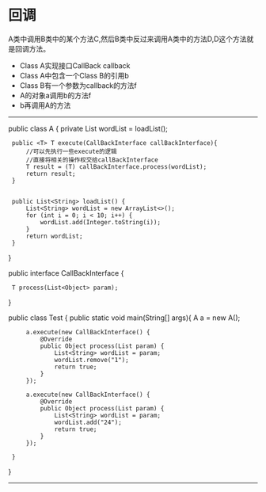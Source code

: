 # 回调
 A类中调用B类中的某个方法C,然后B类中反过来调用A类中的方法D,D这个方法就是回调方法。
- Class A实现接口CallBack callback
- Class A中包含一个Class B的引用b
- Class B有一个参数为callback的方法f
- A的对象a调用b的方法f
- b再调用A的方法

- - - 
 public class A {
     private List<String> wordList = loadList();

     public <T> T execute(CallBackInterface callBackInterface){
         //可以先执行一些execute的逻辑
         //直接将相关的操作权交给callBackInterface
         T result = (T) callBackInterface.process(wordList);
         return result;
     }


     public List<String> loadList() {
         List<String> wordList = new ArrayList<>();
         for (int i = 0; i < 10; i++) {
             wordList.add(Integer.toString(i));
         }
         return wordList;
     }

 }


 public interface CallBackInterface <T>{

     T process(List<Object> param);
 }

 public class Test {
     public static void main(String[] args){
         A a = new A();

         a.execute(new CallBackInterface() {
             @Override
             public Object process(List param) {
                 List<String> wordList = param;
                 wordList.remove("1");
                 return true;
             }
         });

         a.execute(new CallBackInterface() {
             @Override
             public Object process(List param) {
                 List<String> wordList = param;
                 wordList.add("24");
                 return true;
             }
         });

     }
 }
- - -
